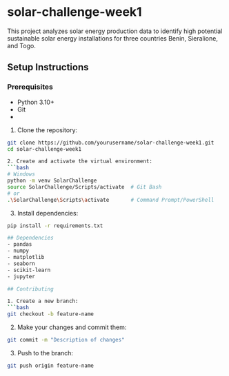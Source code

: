 # solar-challenge-week1
This project analyzes solar energy production data to identify high potential sustainable solar energy installations for three countries  Benin, Sieralione, and Togo.

## Setup Instructions
### Prerequisites
- Python 3.10+
- Git
- 
1. Clone the repository:
```bash
git clone https://github.com/yourusername/solar-challenge-week1.git
cd solar-challenge-week1

2. Create and activate the virtual environment:
```bash
# Windows
python -m venv SolarChallenge
source SolarChallenge/Scripts/activate  # Git Bash
# or
.\SolarChallenge\Scripts\activate       # Command Prompt/PowerShell
```

3. Install dependencies:
```bash
pip install -r requirements.txt

## Dependencies
- pandas
- numpy
- matplotlib
- seaborn
- scikit-learn
- jupyter

## Contributing

1. Create a new branch:
```bash
git checkout -b feature-name
```
2. Make your changes and commit them:
```bash
git commit -m "Description of changes"
```
3. Push to the branch:
```bash
git push origin feature-name
```
